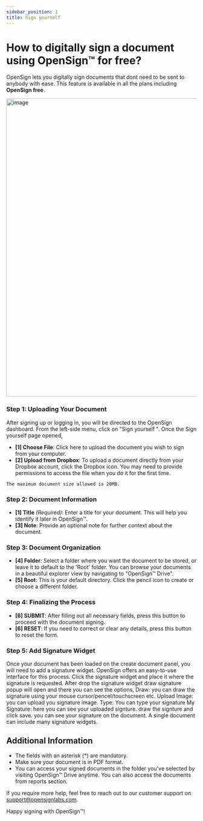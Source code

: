 ```yaml
---
sidebar_position: 1
title: Sign yourself
---
```


# How to digitally sign a document using OpenSign™ for free?

OpenSign lets you digitally sign documents that dont need to be sent to anybody with ease. This feature is available in all the plans including **OpenSign free**. 

<img width="786" alt="image" src="https://github.com/OpenSignLabs/OpenSign/assets/5486116/537f10ce-f688-4106-8cd6-142505bbcde4" />


### Step 1: Uploading Your Document
After signing up or logging in, you will be directed to the OpenSign dashboard. From the left-side menu, click on "Sign yourself ". Once the Sign yourself page opened,
- **[1] Choose File**: Click here to upload the document you wish to sign from your computer.
- **[2] Upload from Dropbox**: To upload a document directly from your Dropbox account, click the Dropbox icon. You may need to provide permissions to access the file when you do it for the first time.

```The maximum document size allowed is 20MB.```
### Step 2: Document Information

- **[1] Title** *(Required)*: Enter a title for your document. This will help you identify it later in OpenSign™.
- **[3] Note**: Provide an optional note for further context about the document.

### Step 3: Document Organization

- **[4] Folder**: Select a folder where you want the document to be stored, or leave it to default to the 'Root' folder. You can browse your documents in a beautiful explorer view by navigating to "OpenSign™ Drive".
- **[5] Root**: This is your default directory. Click the pencil icon to create or choose a different folder.

### Step 4: Finalizing the Process

- **[6] SUBMIT**: After filling out all necessary fields, press this button to proceed with the document signing.
- **[6] RESET**: If you need to correct or clear any details, press this button to reset the form.

### Step 5: Add Signature Widget
Once your document has been loaded on the create document panel, you will need to add a signature widget. OpenSign offers an easy-to-use interface for this process. Click the signature widget and place it where the signature is requested.
After drop the signature widget draw signature popup will open and there you can see the options,
Draw: you can draw the signature using your mouse cursor/pencel/touchscreen etc.
Upload Image: you can upload you signature image.
Type: You can type your signature 
My Signature: here you can see your uploaded signture.
draw the signture and click save. you can see your signature on the document.
A single document can include many signature widgets. 


## Additional Information

- The fields with an asterisk (*) are mandatory.
- Make sure your document is in PDF format.
- You can access your signed documents in the folder you've selected by visiting OpenSign™ Drive anytime. You can also access the documents from reports section.

If you require more help, feel free to reach out to our customer support on support@opensignlabs.com.

Happy signing with OpenSign™!

